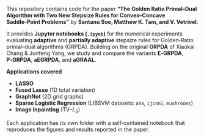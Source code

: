 This repository contains code for the paper **“The Golden Ratio Primal–Dual Algorithm with Two New Stepsize Rules for Convex–Concave Saddle‑Point Problems”** by **Santanu Soe, Matthew K. Tam, and V. Vetrivel**.

It provides **Jupyter notebooks (`.ipynb`)** for the numerical experiments evaluating **adaptive** and **partially adaptive** stepsize rules for Golden‑Ratio primal–dual algorithms (GRPDA). Building on the original **GRPDA** of Xiaokai Chang & Junfeng Yang, we study and compare the variants **E‑GRPDA**, **P‑GRPDA**, **aEGRPDA**, and **aGRAAL**.

**Applications covered**
- **LASSO**
- **Fused Lasso** (1D total variation)
- **GraphNet** (2D grid graphs)
- **Sparse Logistic Regression** (LIBSVM datasets: `a9a`, `ijcnn1`, `mushrooms`)
- **Image Inpainting** (TV–$L_2$)

Each application has its own folder with a self‑contained notebook that reproduces the figures and results reported in the paper.
